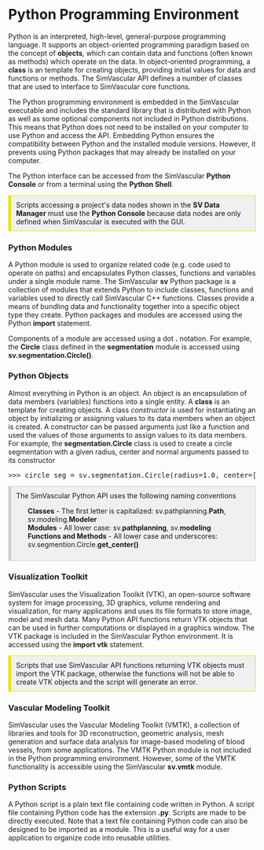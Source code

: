 # Python Programming Environment

Python is an interpreted, high-level, general-purpose programming language. It supports an object-oriented programming
paradigm based on the concept of **objects**, which can contain data and functions (often known as methods) which
operate on the data. In object-oriented programming, a **class** is an template for creating objects, providing initial
values for data and functions or methods. The SimVascular API defines a number of classes that are used to interface
to SimVascular core functions.

The Python programming environment is embedded in the SimVascular executable and includes the standard library that is
distributed with Python as well as some optional components not included in Python distributions.
This means that Python does not need to be installed on your computer to use Python and access the API. Embedding
Python ensures the compatibility between Python and the installed module versions. However, it prevents using Python
packages that may already be installed on your computer.

The Python interface can be accessed from the SimVascular **Python Console** or from a terminal using the **Python Shell**.

<div style="background-color: #F0F0F0; padding: 10px; border: 1px solid #e6e600; border-left: 6px solid #e6e600">
Scripts accessing a project's data nodes shown in the <b>SV Data Manager</b> must use the <b>Python Console</b> because 
data nodes are only defined when SimVascular is executed with the GUI.
</div>

### Python Modules

A Python module is used to organize related code (e.g. code used to operate on paths) and encapsulates Python classes,
functions and variables under a single module name. The SimVascular **sv** Python package is a collection of modules
that extends Python to include classes, functions and variables used to directly call SimVascular C++ functions. Classes
provide a means of bundling data and functionality together into a specific object type they create. Python packages and
modules are accessed using the Python **import** statement.

Components of a module are accessed using a dot <b>.</b> notation. For example, the <b>Circle</b> class defined
in the <b>segmentation</b> module is accessed using <b>sv.segmentation.Circle()</b>.

### Python Objects

Almost everything in Python is an object. An object is an encapsulation of data members (variables) functions into a single entity.
A <b>class</b> is an template for creating objects. A class <i>constructor</i> is used for instantiating an object by initializing
or assigning values to its data members when an object is created. A constructor can be passed arguments just like a function and
used the values of those arguments to assign values to its data members. For example, the <b>segmentation.Circle</b> class is used
to create a circle segmentation with a given radius, center and normal arguments passed to its constructor

<pre>
>>> circle_seg = sv.segmentation.Circle(radius=1.0, center=[1.0,1.0,1.0], normal=[1.0,0.0,0.0])
</pre>

<div style="background-color: #F0F0F0; padding: 10px; border: 1px solid #d0d0d0; border-left: 6px solid #d0d0d0">
The SimVascular Python API uses the following naming conventions
<ul style="list-style-type:none;">
  <li> <b>Classes</b> - The first letter is capitalized: sv.pathplanning.<b>Path</b>, sv.modeling.<b>Modeler</b>  </li> 
  <li> <b>Modules</b> - All lower case: sv.<b>pathplanning</b>, sv.<b>modeling</b>  </li> 
  <li> <b>Functions and Methods</b> - All lower case and underscores: sv.segmention.Circle.<b>get_center()</b>  </li> 
</div>

### Visualization Toolkit

SimVascular uses the Visualization Toolkit (VTK), an open-source software system for image processing, 3D graphics, volume
rendering and visualization, for many applications and uses its file formats to store image, model and mesh data. Many Python
API functions return VTK objects that can be used in further computations or displayed in a graphics window. The VTK package
is included in the SimVascular Python environment. It is accessed using the **import vtk** statement.

<div style="background-color: #F0F0F0; padding: 10px; border: 1px solid #e6e600; border-left: 6px solid #e6e600">
Scripts that use SimVascular API functions returning VTK objects must import the VTK package, otherwise the functions
will not be able to create VTK objects and the script will generate an error. 
</div>

### Vascular Modeling Toolkit

SimVascular uses the Vascular Modeling Toolkit (VMTK), a collection of libraries and tools for 3D reconstruction, geometric
analysis, mesh generation and surface data analysis for image-based modeling of blood vessels, from some applications.
The VMTK Python module is not included in the Python programming environment. However, some of the VMTK functionality
is accessible using the SimVascular **sv.vmtk** module.

### Python Scripts

A Python script is a plain text file containing code written in Python. A script file containing Python code has the
extension **.py**. Scripts are made to be directly executed. Note that a text file containing Python code can also be
designed to be imported as a module. This is a useful way for a user application to organize code into reusable utilities.
